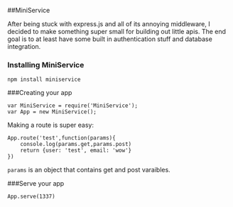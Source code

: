 ##MiniService

After being stuck with express.js and all of its annoying middleware, 
I decided to make something super small for building out little apis.
The end goal is to at least have some built in authentication stuff and database integration.

### Installing MiniService

	npm install miniservice
	
###Creating your app
	
	var MiniService = require('MiniService');
	var App = new MiniService();
Making a route is super easy:

	App.route('test',function(params){
		console.log(params.get,params.post)
		return {user: 'test', email: 'wow'}
	})

`params` is an object that contains get and post varaibles.

###Serve your app

	App.serve(1337)